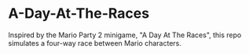 # A-Day-At-The-Races
Inspired by the Mario Party 2 minigame, "A Day At The Races", this repo simulates a four-way race between Mario characters. 